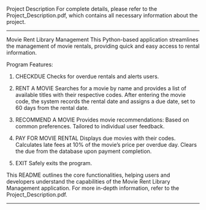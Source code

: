 Project Description
For complete details, please refer to the Project_Description.pdf, which contains all necessary information about the project.
_________________________________________________________________________________________________________________________________________________________________________________________
Movie Rent Library Management
This Python-based application streamlines the management of movie rentals, providing quick and easy access to rental information.

Program Features:

1. CHECKDUE
Checks for overdue rentals and alerts users.

2. RENT A MOVIE
Searches for a movie by name and provides a list of available titles with their respective codes.
After entering the movie code, the system records the rental date and assigns a due date, set to 60 days from the rental date.

3. RECOMMEND A MOVIE
Provides movie recommendations:
Based on common preferences.
Tailored to individual user feedback.

4. PAY FOR MOVIE RENTAL
Displays due movies with their codes.
Calculates late fees at 10% of the movie’s price per overdue day.
Clears the due from the database upon payment completion.

5. EXIT
Safely exits the program.

This README outlines the core functionalities, helping users and developers understand the capabilities of the Movie Rent Library Management application. For more in-depth information, refer to the Project_Description.pdf.
____________________________________________________________________________________________________________________________________________________________________________________________________

